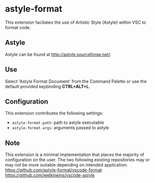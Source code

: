 # astyle-format

This extension faciliates the use of Artistic Style (Astyle) within VSC to format code.

## Astyle

Astyle can be found at http://astyle.sourceforge.net/.

## Use

Select 'Astyle Format Document' from the Command Palette or use the default provided keybinding  __CTRL+ALT+L__.

## Configuration

This extension contributes the following settings:

* `astyle-format.path`: path to astyle executable
* `astyle-format.args`: arguments passed to astyle

## Note

This extension is a minimal implementation that places the majority of configuration on the user. The two following existing repositories may or may not be more suitable depending on intended application:
https://github.com/astyle-format/vscode-format
https://github.com/welkineins/vscode-astyle
